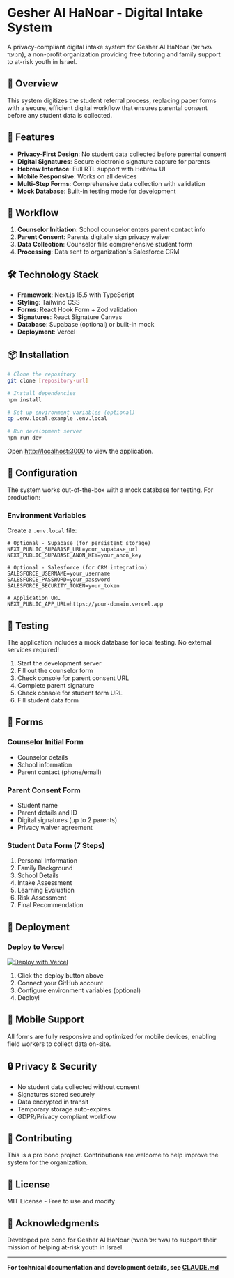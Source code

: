# Gesher Al HaNoar - Digital Intake System

A privacy-compliant digital intake system for Gesher Al HaNoar (גשר אל הנוער), a non-profit organization providing free tutoring and family support to at-risk youth in Israel.

## 🎯 Overview

This system digitizes the student referral process, replacing paper forms with a secure, efficient digital workflow that ensures parental consent before any student data is collected.

## 🚀 Features

- **Privacy-First Design**: No student data collected before parental consent
- **Digital Signatures**: Secure electronic signature capture for parents
- **Hebrew Interface**: Full RTL support with Hebrew UI
- **Mobile Responsive**: Works on all devices
- **Multi-Step Forms**: Comprehensive data collection with validation
- **Mock Database**: Built-in testing mode for development

## 🔄 Workflow

1. **Counselor Initiation**: School counselor enters parent contact info
2. **Parent Consent**: Parents digitally sign privacy waiver
3. **Data Collection**: Counselor fills comprehensive student form
4. **Processing**: Data sent to organization's Salesforce CRM

## 🛠️ Technology Stack

- **Framework**: Next.js 15.5 with TypeScript
- **Styling**: Tailwind CSS
- **Forms**: React Hook Form + Zod validation
- **Signatures**: React Signature Canvas
- **Database**: Supabase (optional) or built-in mock
- **Deployment**: Vercel

## 📦 Installation

```bash
# Clone the repository
git clone [repository-url]

# Install dependencies
npm install

# Set up environment variables (optional)
cp .env.local.example .env.local

# Run development server
npm run dev
```

Open [http://localhost:3000](http://localhost:3000) to view the application.

## 🔧 Configuration

The system works out-of-the-box with a mock database for testing. For production:

### Environment Variables

Create a `.env.local` file:

```env
# Optional - Supabase (for persistent storage)
NEXT_PUBLIC_SUPABASE_URL=your_supabase_url
NEXT_PUBLIC_SUPABASE_ANON_KEY=your_anon_key

# Optional - Salesforce (for CRM integration)
SALESFORCE_USERNAME=your_username
SALESFORCE_PASSWORD=your_password
SALESFORCE_SECURITY_TOKEN=your_token

# Application URL
NEXT_PUBLIC_APP_URL=https://your-domain.vercel.app
```

## 🧪 Testing

The application includes a mock database for local testing. No external services required!

1. Start the development server
2. Fill out the counselor form
3. Check console for parent consent URL
4. Complete parent signature
5. Check console for student form URL
6. Fill student data form

## 📝 Forms

### Counselor Initial Form
- Counselor details
- School information
- Parent contact (phone/email)

### Parent Consent Form
- Student name
- Parent details and ID
- Digital signatures (up to 2 parents)
- Privacy waiver agreement

### Student Data Form (7 Steps)
1. Personal Information
2. Family Background
3. School Details
4. Intake Assessment
5. Learning Evaluation
6. Risk Assessment
7. Final Recommendation

## 🚀 Deployment

### Deploy to Vercel

[![Deploy with Vercel](https://vercel.com/button)](https://vercel.com/new/clone?repository-url=https://github.com/your-username/gesher-intake)

1. Click the deploy button above
2. Connect your GitHub account
3. Configure environment variables (optional)
4. Deploy!

## 📱 Mobile Support

All forms are fully responsive and optimized for mobile devices, enabling field workers to collect data on-site.

## 🔒 Privacy & Security

- No student data collected without consent
- Signatures stored securely
- Data encrypted in transit
- Temporary storage auto-expires
- GDPR/Privacy compliant workflow

## 🤝 Contributing

This is a pro bono project. Contributions are welcome to help improve the system for the organization.

## 📄 License

MIT License - Free to use and modify

## 🙏 Acknowledgments

Developed pro bono for Gesher Al HaNoar (גשר אל הנוער) to support their mission of helping at-risk youth in Israel.

---

**For technical documentation and development details, see [CLAUDE.md](./CLAUDE.md)**
